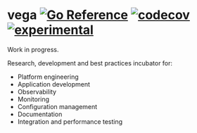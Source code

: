 # vega [![Go Reference](https://img.shields.io/badge/go-pkg-00ADD8)](https://pkg.go.dev/github.com/go-faster/vega#section-documentation) [![codecov](https://img.shields.io/codecov/c/github/go-faster/vega?label=cover)](https://codecov.io/gh/go-faster/vega) [![experimental](https://img.shields.io/badge/-experimental-blueviolet)](https://go-faster.org/docs/projects/status#experimental)

Work in progress.

Research, development and best practices incubator for:
- Platform engineering
- Application development
- Observability
- Monitoring
- Configuration management
- Documentation
- Integration and performance testing
